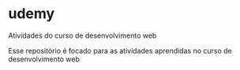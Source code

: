 # udemy
 Atividades do curso de desenvolvimento web 

Esse repositório é focado para as atividades aprendidas no curso de desenvolvimento web